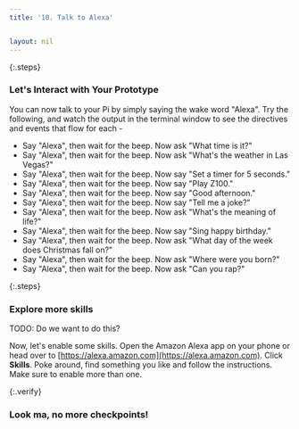 ```yaml
---
title: '10. Talk to Alexa'


layout: nil
---
```


{:.steps}
### Let's Interact with Your Prototype

You can now talk to your Pi by simply saying the wake word "Alexa". Try the following, and watch the output in the terminal window to see the directives and events that flow for each -

* Say "Alexa", then wait for the beep. Now ask "What time is it?"  
* Say "Alexa", then wait for the beep. Now ask "What's the weather in Las Vegas?"  
* Say "Alexa", then wait for the beep. Now say "Set a timer for 5 seconds."
* Say "Alexa", then wait for the beep. Now say "Play Z100."
* Say "Alexa", then wait for the beep. Now say "Good afternoon."
* Say "Alexa", then wait for the beep. Now say "Tell me a joke?"
* Say "Alexa", then wait for the beep. Now ask "What's the meaning of life?"
* Say "Alexa", then wait for the beep. Now say "Sing happy birthday."
* Say "Alexa", then wait for the beep. Now ask "What day of the week does Christmas fall on?"
* Say "Alexa", then wait for the beep. Now ask "Where were you born?"
* Say "Alexa", then wait for the beep. Now ask "Can you rap?"

{:.steps}
### Explore more skills

TODO: Do we want to do this?

Now, let's enable some skills. Open the Amazon Alexa app on your phone or head over to [https://alexa.amazon.com](https://alexa.amazon.com). Click **Skills**. Poke around, find something you like and follow the instructions. Make sure to enable more than one.

{:.verify}
### Look ma, no more checkpoints!
